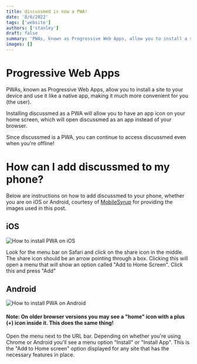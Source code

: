 ```yaml
---
title: discussmed is now a PWA!
date: '8/6/2022'
tags: ['website']
authors: ['stanley']
draft: false
summary: 'PWAs, known as Progressive Web Apps, allow you to install a site to your device and use it like a native app, making it much more convenient for you (the user). Read more to learn how.'
images: []
---
```


# Progressive Web Apps

PWAs, known as Progressive Web Apps, allow you to install a site to your device and use it like a native app, making it much more convenient for you (the user).

Installing discussmed as a PWA will allow you to have an app icon on your home screen, which will open discussmed as an app instead of your browser.

Since discussmed is a PWA, you can continue to access discussmed even when you're offline!

# How can I add discussmed to my phone?

Below are instructions on how to add discussmed to your phone, whether you are on iOS or Android, courtesy of [MobileSyrup](https://mobilesyrup.com/2020/05/24/how-install-progressive-web-app-pwa-android-ios-pc-mac/) for providing the images used in this post.

## iOS

![How to install PWA on iOS](/static/images/installpwaios.png)

Look for the menu bar on Safari and click on the share icon in the middle. The share icon should be an arrow pointing through a box. Clicking this will open a menu that will show an option called "Add to Home Screen". Click this and press "Add"

## Android

![How to install PWA on Android](/static/images/installpwaandroid.png)

#### Note: On older browser versions you may see a "home" icon with a plus (+) icon inside it. This does the same thing!

Open the menu next to the URL bar. Depending on whether you're using Chrome or Android you'll see a menu option "Install" or "Install App". This is the "Add to Home screen" option displayed for any site that has the necessary features in place.
